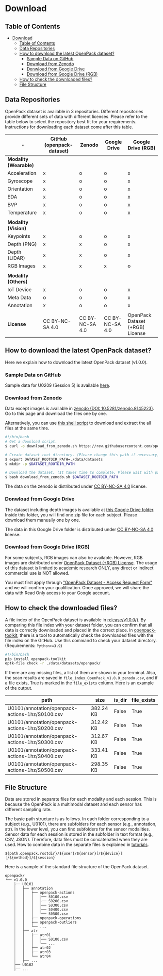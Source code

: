 # Download

## Table of Contents

- [Download](#download)
  - [Table of Contents](#table-of-contents)
  - [Data Repositories](#data-repositories)
  - [How to download the latest OpenPack dataset?](#how-to-download-the-latest-openpack-dataset)
    - [Sample Data on GitHub](#sample-data-on-github)
    - [Download from Zenodo](#download-from-zenodo)
    - [Donwload from Google Drive](#donwload-from-google-drive)
    - [Download from Google Drive (RGB)](#download-from-google-drive-rgb)
  - [How to check the downloaded files?](#how-to-check-the-downloaded-files)
  - [File Structure](#file-structure)

## Data Repositories

OpenPack dataset is available in 3 repositories.
Different repositories provide different sets of data with different licenses.
Please refer to the table below to select the repository best fit for your requirements.
Instructions for downloading each dataset come after this table.

| -                       | GitHub (openpack-dataset) | Zenodo          | Google Drive    | Google Drive (RGB)              |
| ----------------------- | ------------------------- | --------------- | --------------- | ------------------------------- |
| **Modality (Wearable)** |                           |                 |                 |                                 |
| Acceleration            | x                         | o               | o               | x                               |
| Gyroscope               | x                         | o               | o               | x                               |
| Orientation             | x                         | o               | o               | x                               |
| EDA                     | x                         | o               | o               | x                               |
| BVP                     | x                         | o               | o               | x                               |
| Temperature             | x                         | o               | o               | x                               |
|                         |                           |                 |                 |                                 |
| **Modality (Vision)**   |                           |                 |                 |                                 |
| Keypoints               | x                         | o               | o               | x                               |
| Depth (PNG)             | x                         | x               | o               | x                               |
| Depth (LiDAR)           | x                         | x               | o               | x                               |
| RGB Images              | x                         | x               | x               | o                               |
|                         |                           |                 |                 |                                 |
| **Modality (Others)**   |                           |                 |                 |                                 |
| IoT Device              | x                         | o               | o               | x                               |
| Meta Data               | o                         | o               | o               | x                               |
| Annotation              | x                         | o               | o               | x                               |
|                         |                           |                 |                 |                                 |
| **License**             | CC BY-NC-SA 4.0           | CC BY-NC-SA 4.0 | CC BY-NC-SA 4.0 | OpenPack Dataset (+RGB) License |

## How to download the latest OpenPack dataset?

Here we explain how to download the latest OpenPack dataset (v1.0.0).

### Sample Data on GitHub

Sample data for U0209 (Session 5) is available [here](../data/openpack/).

### Download from Zenodo

Data except images is available in [zenodo (DOI: 10.5281/zenodo.8145223)](https://zenodo.org/records/8145223).
Go to this page and download the files one by one.

Alternatively, you can use [this shell script](https://github.com/open-pack/openpack-dataset/blob/main/release/v1.0.0/download_from_zenodo.sh) to download and extract the all files at the same time.

```bash
#!/bin/bash
# Get a download script.
$ curl -o download_from_zenodo.sh https://raw.githubusercontent.com/open-pack/openpack-dataset/main/release/v1.0.0/download_from_zenodo.sh

# Create dataset root directory. (Please change this path if necessary)
$ export DATASET_ROOTDIR_PATH=./data/datasets
$ mkdir -p $DATASET_ROOTDIR_PATH

# Download the dataset. (It takes time to complete. Please wait with patience...)
$ bash download_from_zenodo.sh $DATASET_ROOTDIR_PATH
```

The data on the zenodo is distributed under [CC BY-NC-SA 4.0](https://creativecommons.org/licenses/by-nc-sa/4.0/legalcode) license.

### Donwload from Google Drive

The dataset including depth images is available at [this Google Drive folder](https://drive.google.com/drive/folders/10hYJYkhPRgf-uTToUm5KR99EHkH2v9GB?usp=drive_link).
Inside this folder, you will find one zip file for each subject. Please download them manually one by one.

The data in this Google Drive folder is distributed under [CC BY-NC-SA 4.0](https://creativecommons.org/licenses/by-nc-sa/4.0/legalcode) license.

### Download from Google Drive (RGB)

For some subjects, RGB images can also be available.
However, RGB images are distributed under [OpenPack Dataset (+RGB) License](https://github.com/open-pack/openpack-dataset/blob/main/licenses/OPENPACK_DATASET_RGB_LICENSE.md).
The usage of this dataset is limited to academic research ONLY, any direct or indirect commercial use is NOT allowed.

You must first apply through ["OpenPack Dataset - Access Request Form"](https://docs.google.com/forms/d/e/1FAIpQLScrRWe-qTQV5CKTBxtLQZ7ScgLsHFWxXRmD5he04qXRVBAtqg/viewform?usp=sf_link) and we will confirm your qualification.
Once approved, we will share the data with Read Only access to your Google account.

## How to check the downloaded files?

A file index of the OpenPack dataset is available in [release/v1.0.0/)](../release/v1.0.0/).
By comparing this file index with your dataset folder, you can confirm that all data is correctly downloaded and placed in the correct place.
In [openpack-toolkit](https://github.com/open-pack/openpack-toolkit), there is a tool to automatically check the downloaded files with the file index on the GitHub.
Use this command to check your dataset directory. (Requirements: `Python>=3.9`)

```bash
#!/bin/bash
pip install openpack-toolkit
optk-file check -r ./data/datasets/openpack/
```

If there are any missing files, a list of them are shown in your terminal.
Also, the scan results are saved in `file_index_OpenPack_v1.0.0_zenodo.csv`, and if a file exists, True is marked in the `file_exists` column. Here is an example of the output.

| path                                            | size      | is_dir | file_exists |
| ----------------------------------------------- | --------- | ------ | ----------- |
| U0101/annotation/openpack-actions-1hz/S0100.csv | 382.24 KB | False  | True        |
| U0101/annotation/openpack-actions-1hz/S0200.csv | 312.42 KB | False  | True        |
| U0101/annotation/openpack-actions-1hz/S0300.csv | 312.67 KB | False  | True        |
| U0101/annotation/openpack-actions-1hz/S0400.csv | 333.41 KB | False  | True        |
| U0101/annotation/openpack-actions-1hz/S0500.csv | 298.35 KB | False  | True        |

## File Structure

Data are stored in separate files for each modality and each session.
This is because the OpenPack is a multimodal dataset and each sensor has different sampling rate.

The basic path structure is as follows.
In each folder corresponding to a subject (e.g., U0101), there are subfolders for each sensor (e.g., annotation, atr).
In the lower level, you can find subfolders for the sensor modalities.
Sensor data for each session is stored in the subfolder in text format (e.g., CSV, JSON).
Therefore, data files must be concatenated when they are used. How to combine data in the separate files is explained in [tutorials](./tutorials/load-imu-with-operation-labels.md).

```text
${path.openpack.rootdir}/${user}/${sensor}[/${device}][/${method}]/${session}
```

Here is a sample of the standard file structure of the OpenPack dataset.

```text
openpack/
└── v1.0.0
    ├── U0101
    │   ├── annotation
    │   │   ├── openpack-actions
    │   │   │   ├── S0100.csv
    │   │   │   ├── S0200.csv
    │   │   │   ├── S0300.csv
    │   │   │   ├── S0400.csv
    │   │   │   └── S0500.csv
    │   │   ├── openpack-operations
    │   │   ├── openpack-outliers
    │   │   └── ...
    │   ├── atr
    │   │   ├── atr01
    │   │   │   ├── S0100.csv
    │   │   │   └── ...
    │   │   ├── atr02
    │   │   ├── atr03
    │   │   └── atr04
    │   ├── ...
    ├── U0102
    ├── ...
```
